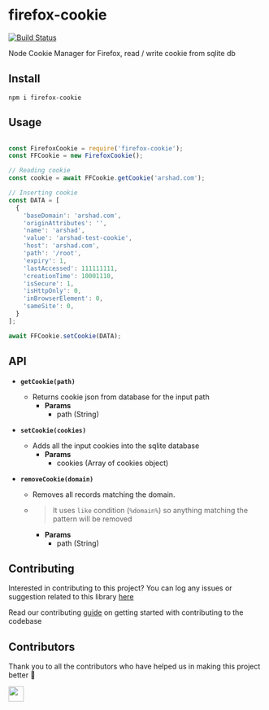 # firefox-cookie

[![Build Status](https://api.travis-ci.com/arshadkazmi42/firefox-cookie.svg?branch=master)](https://api.travis-ci.com/arshadkazmi42/firefox-cookie)

Node Cookie Manager for Firefox, read / write cookie from sqlite db

## Install

```
npm i firefox-cookie
```

## Usage

```javascript

const FirefoxCookie = require('firefox-cookie');
const FFCookie = new FirefoxCookie();

// Reading cookie
const cookie = await FFCookie.getCookie('arshad.com');

// Inserting cookie
const DATA = [
  {
    'baseDomain': 'arshad.com',
    'originAttributes': '',
    'name': 'arshad',
    'value': 'arshad-test-cookie',
    'host': 'arshad.com',
    'path': '/root',
    'expiry': 1,
    'lastAccessed': 111111111,
    'creationTime': 10001110,
    'isSecure': 1,
    'isHttpOnly': 0,
    'inBrowserElement': 0,
    'sameSite': 0,
  }
];

await FFCookie.setCookie(DATA);
```

## API

- **`getCookie(path)`**
  - Returns cookie json from database for the input path
    - **Params**
      - path (String)

- **`setCookie(cookies)`**
  - Adds all the input cookies into the sqlite database
    - **Params**
      - cookies (Array of cookies object)

- **`removeCookie(domain)`**
  - Removes all records matching the domain.
  - > It uses `like` condition (`%domain%`) so anything matching the pattern will be removed
    - **Params**
      - path (String)

## Contributing

Interested in contributing to this project?
You can log any issues or suggestion related to this library [here](https://github.com/arshadkazmi42/firefox-cookie/issues/new)

Read our contributing [guide](CONTRIBUTING.md) on getting started with contributing to the codebase

## Contributors

Thank you to all the contributors who have helped us in making this project better :raised_hands:

<a href="https://github.com/arshadkazmi42"><img src="https://github.com/arshadkazmi42.png" width="30" /></a>
